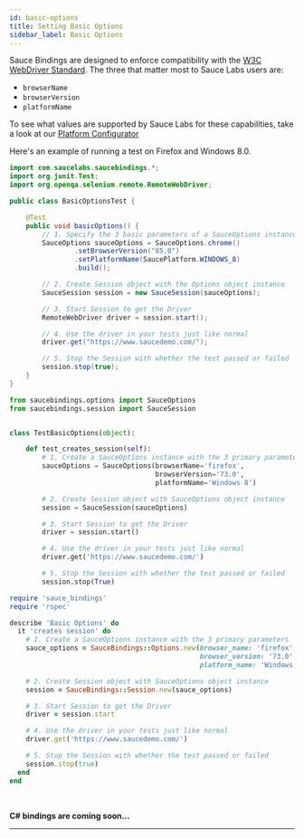 ```yaml
---
id: basic-options
title: Setting Basic Options
sidebar_label: Basic Options
---
```


Sauce Bindings are designed to enforce compatibility with the [W3C WebDriver Standard](https://www.w3.org/TR/webdriver/).
 The three that matter most to Sauce Labs users are: 
* `browserName`
* `browserVersion`
* `platformName`

To see what values are supported by Sauce Labs for these capabilities, take a look at our
[Platform Configurator](https://wiki.saucelabs.com/display/DOCS/Platform+Configurator#/)

Here's an example of running a test on Firefox and Windows 8.0.

<!--DOCUSAURUS_CODE_TABS-->
<!--Java-->

```java
import com.saucelabs.saucebindings.*;
import org.junit.Test;
import org.openqa.selenium.remote.RemoteWebDriver;

public class BasicOptionsTest {

    @Test
    public void basicOptions() {
        // 1. Specify the 3 basic parameters of a SauceOptions instance
        SauceOptions sauceOptions = SauceOptions.chrome()
                .setBrowserVersion("85.0")
                .setPlatformName(SaucePlatform.WINDOWS_8)
                .build();

        // 2. Create Session object with the Options object instance
        SauceSession session = new SauceSession(sauceOptions);

        // 3. Start Session to get the Driver
        RemoteWebDriver driver = session.start();

        // 4. Use the driver in your tests just like normal
        driver.get("https://www.saucedemo.com/");

        // 5. Stop the Session with whether the test passed or failed
        session.stop(true);
    }
}
```

<!--Python-->
```python
from saucebindings.options import SauceOptions
from saucebindings.session import SauceSession


class TestBasicOptions(object):

    def test_creates_session(self):
        # 1. Create a SauceOptions instance with the 3 primary parameters
        sauceOptions = SauceOptions(browserName='firefox',
                                    browserVersion='73.0',
                                    platformName='Windows 8')

        # 2. Create Session object with SauceOptions object instance
        session = SauceSession(sauceOptions)

        # 3. Start Session to get the Driver
        driver = session.start()

        # 4. Use the driver in your tests just like normal
        driver.get('https://www.saucedemo.com/')

        # 5. Stop the Session with whether the test passed or failed
        session.stop(True)
```
<!--Ruby-->
```ruby
require 'sauce_bindings'
require 'rspec'

describe 'Basic Options' do
  it 'creates session' do
    # 1. Create a SauceOptions instance with the 3 primary parameters
    sauce_options = SauceBindings::Options.new(browser_name: 'firefox',
                                               browser_version: '73.0',
                                               platform_name: 'Windows 8')

    # 2. Create Session object with SauceOptions object instance
    session = SauceBindings::Session.new(sauce_options)

    # 3. Start Session to get the Driver
    driver = session.start

    # 4. Use the driver in your tests just like normal
    driver.get('https://www.saucedemo.com/')

    # 5. Stop the Session with whether the test passed or failed
    session.stop(true)
  end
end
```
<!--C#-->
<br />

**C# bindings are coming soon...**

<!--END_DOCUSAURUS_CODE_TABS-->

___
